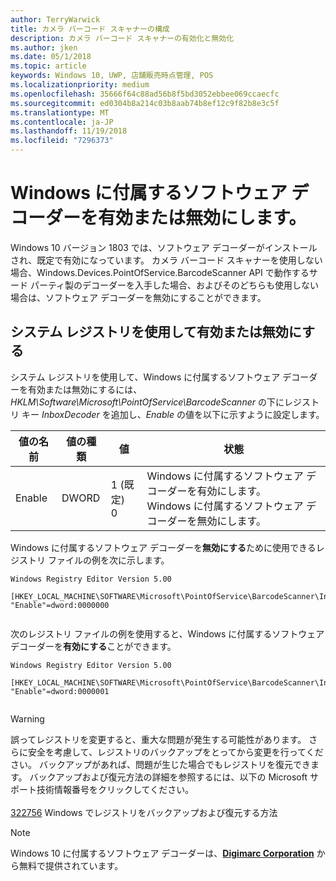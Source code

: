 ```yaml
---
author: TerryWarwick
title: カメラ バーコード スキャナーの構成
description: カメラ バーコード スキャナーの有効化と無効化
ms.author: jken
ms.date: 05/1/2018
ms.topic: article
keywords: Windows 10, UWP, 店舗販売時点管理, POS
ms.localizationpriority: medium
ms.openlocfilehash: 35666f64c88ad56b8f5bd3052ebbee069ccaecfc
ms.sourcegitcommit: ed0304b8a214c03b8aab74b8ef12c9f82b8e3c5f
ms.translationtype: MT
ms.contentlocale: ja-JP
ms.lasthandoff: 11/19/2018
ms.locfileid: "7296373"
---
```

# <a name="enable-or-disable-the-software-decoder-that-ships-with-windows"></a>Windows に付属するソフトウェア デコーダーを有効または無効にします。
Windows 10 バージョン 1803 では、ソフトウェア デコーダーがインストールされ、既定で有効になっています。  カメラ バーコード スキャナーを使用しない場合、Windows.Devices.PointOfService.BarcodeScanner API で動作するサード パーティ製のデコーダーを入手した場合、およびそのどちらも使用しない場合は、ソフトウェア デコーダーを無効にすることができます。

## <a name="enable-or-disable-using-the-system-registry"></a>システム レジストリを使用して有効または無効にする
システム レジストリを使用して、Windows に付属するソフトウェア デコーダーを有効または無効にするには、*HKLM\Software\Microsoft\PointOfService\BarcodeScanner* の下にレジストリ キー *InboxDecoder* を追加し、*Enable* の値を以下に示すように設定します。

| 値の名前  | 値の種類 | 値 | 状態 |
| ----------- | --------- | -------|--------|
| Enable      | DWORD     | 1 (既定)<br/>0 |  Windows に付属するソフトウェア デコーダーを有効にします。 <br/> Windows に付属するソフトウェア デコーダーを無効にします。 |


Windows に付属するソフトウェア デコーダーを**無効にする**ために使用できるレジストリ ファイルの例を次に示します。

```
Windows Registry Editor Version 5.00

[HKEY_LOCAL_MACHINE\SOFTWARE\Microsoft\PointOfService\BarcodeScanner\InboxDecoder]
"Enable"=dword:0000000


```  
    
次のレジストリ ファイルの例を使用すると、Windows に付属するソフトウェア デコーダーを**有効にする**ことができます。

```
Windows Registry Editor Version 5.00

[HKEY_LOCAL_MACHINE\SOFTWARE\Microsoft\PointOfService\BarcodeScanner\InboxDecoder]
"Enable"=dword:0000001


```  

> [!Warning] 
> 誤ってレジストリを変更すると、重大な問題が発生する可能性があります。  さらに安全を考慮して、レジストリのバックアップをとってから変更を行ってください。  バックアップがあれば、問題が生じた場合でもレジストリを復元できます。  バックアップおよび復元方法の詳細を参照するには、以下の Microsoft サポート技術情報番号をクリックしてください。 <br/><br/> [322756](http://support.microsoft.com/kb/322756) Windows でレジストリをバックアップおよび復元する方法

> [!NOTE]
> Windows 10 に付属するソフトウェア デコーダーは、[**Digimarc Corporation**](https://www.digimarc.com/) から無料で提供されています。
